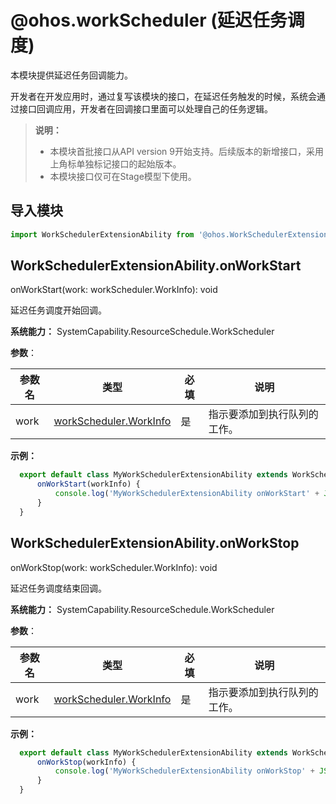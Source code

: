 # @ohos.workScheduler (延迟任务调度)

本模块提供延迟任务回调能力。

开发者在开发应用时，通过复写该模块的接口，在延迟任务触发的时候，系统会通过接口回调应用，开发者在回调接口里面可以处理自己的任务逻辑。

>  **说明：**
>
>  - 本模块首批接口从API version 9开始支持。后续版本的新增接口，采用上角标单独标记接口的起始版本。
>  - 本模块接口仅可在Stage模型下使用。


## 导入模块

```ts
import WorkSchedulerExtensionAbility from '@ohos.WorkSchedulerExtensionAbility'
```

## WorkSchedulerExtensionAbility.onWorkStart

onWorkStart(work: workScheduler.WorkInfo): void

延迟任务调度开始回调。

**系统能力：** SystemCapability.ResourceSchedule.WorkScheduler

**参数**：

| 参数名  | 类型                                       | 必填   | 说明             |
| ---- | ---------------------------------------- | ---- | -------------- |
| work | [workScheduler.WorkInfo](js-apis-resourceschedule-workScheduler.md#workinfo) | 是    | 指示要添加到执行队列的工作。 |

**示例：** 

  ```ts
    export default class MyWorkSchedulerExtensionAbility extends WorkSchedulerExtensionAbility {
        onWorkStart(workInfo) {
            console.log('MyWorkSchedulerExtensionAbility onWorkStart' + JSON.stringify(workInfo));
        }
    }
  ```

## WorkSchedulerExtensionAbility.onWorkStop

onWorkStop(work: workScheduler.WorkInfo): void

延迟任务调度结束回调。

**系统能力：** SystemCapability.ResourceSchedule.WorkScheduler

**参数**：

| 参数名  | 类型                                       | 必填   | 说明             |
| ---- | ---------------------------------------- | ---- | -------------- |
| work | [workScheduler.WorkInfo](js-apis-resourceschedule-workScheduler.md#workinfo) | 是    | 指示要添加到执行队列的工作。 |


**示例：** 

  ```ts
    export default class MyWorkSchedulerExtensionAbility extends WorkSchedulerExtensionAbility {
        onWorkStop(workInfo) {
            console.log('MyWorkSchedulerExtensionAbility onWorkStop' + JSON.stringify(workInfo));
        }
    }
  ```